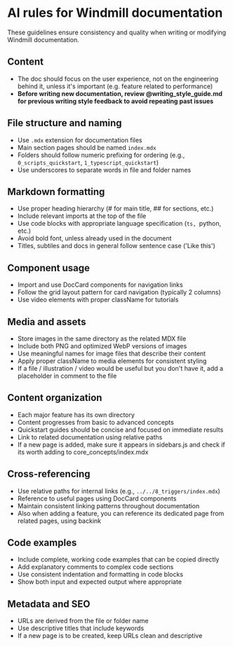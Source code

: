 # AI rules for Windmill documentation

These guidelines ensure consistency and quality when writing or modifying Windmill documentation.

## Content

- The doc should focus on the user experience, not on the engineering behind it, unless it's important (e.g. feature related to performance)
- **Before writing new documentation, review @writing_style_guide.md for previous writing style feedback to avoid repeating past issues**

## File structure and naming

- Use `.mdx` extension for documentation files
- Main section pages should be named `index.mdx`
- Folders should follow numeric prefixing for ordering (e.g., `0_scripts_quickstart`, `1_typescript_quickstart`)
- Use underscores to separate words in file and folder names

## Markdown formatting

- Use proper heading hierarchy (# for main title, ## for sections, etc.)
- Include relevant imports at the top of the file
- Use code blocks with appropriate language specification (`ts, `python, etc.)
- Avoid bold font, unless already used in the document
- Titles, subtiles and docs in general follow sentence case ('Like this')

## Component usage

- Import and use DocCard components for navigation links
- Follow the grid layout pattern for card navigation (typically 2 columns)
- Use video elements with proper className for tutorials

## Media and assets

- Store images in the same directory as the related MDX file
- Include both PNG and optimized WebP versions of images
- Use meaningful names for image files that describe their content
- Apply proper className to media elements for consistent styling
- If a file / illustration / video would be useful but you don't have it, add a placeholder in comment to the file

## Content organization

- Each major feature has its own directory
- Content progresses from basic to advanced concepts
- Quickstart guides should be concise and focused on immediate results
- Link to related documentation using relative paths
- If a new page is added, make sure it appears in sidebars.js and check if its worth adding to core_concepts/index.mdx

## Cross-referencing

- Use relative paths for internal links (e.g., `../../8_triggers/index.mdx`)
- Reference to useful pages using DocCard components
- Maintain consistent linking patterns throughout documentation
- Also when adding a feature, you can reference its dedicated page from related pages, using backink

## Code examples

- Include complete, working code examples that can be copied directly
- Add explanatory comments to complex code sections
- Use consistent indentation and formatting in code blocks
- Show both input and expected output where appropriate

## Metadata and SEO

- URLs are derived from the file or folder name
- Use descriptive titles that include keywords
- If a new page is to be created, keep URLs clean and descriptive
